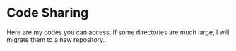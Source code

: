 # Code Sharing

Here are my codes you can access. If some directories are much large, I will migrate them to a new repository.
